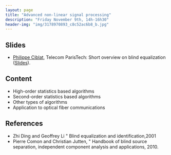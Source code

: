 ```yaml
---
layout: page
title: "Advanced non-linear signal processing"
description: "Friday November 9th, 14h-16h30"
header-img: "img/3178970893_c8c52ac6b8_b.jpg"
---
```


Slides
----

  - [Philippe Ciblat](https://perso.telecom-paristech.fr/ciblat/), Telecom ParisTech: Short overview on blind equalization ([Slides](../slides/mc19-ciblat.pdf)).

Content
----

- High-order statistics based algorithms
- Second-order statistics based algorithms
- Other types of algorithms
- Application to optical fiber communications

References
----

- Zhi Ding and Geoffrey Li " Blind equalization and identification,2001
- Pierre Comon and Christian Jutten, " Handbook of blind source separation, independent component analysis and applications, 2010.
